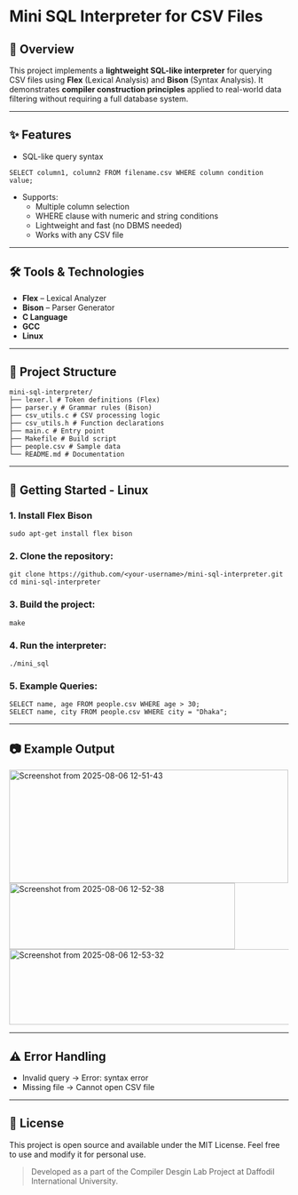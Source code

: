 # Mini SQL Interpreter for CSV Files

## 📌 Overview
This project implements a **lightweight SQL-like interpreter** for querying CSV files using **Flex** (Lexical Analysis) and **Bison** (Syntax Analysis). It demonstrates **compiler construction principles** applied to real-world data filtering without requiring a full database system.

---

## ✨ Features

- SQL-like query syntax
```
SELECT column1, column2 FROM filename.csv WHERE column condition value;
```
- Supports:
  - Multiple column selection
  - WHERE clause with numeric and string conditions
  - Lightweight and fast (no DBMS needed)
  - Works with any CSV file

---

## 🛠 Tools & Technologies
- **Flex** – Lexical Analyzer
- **Bison** – Parser Generator
- **C Language**
- **GCC**
- **Linux**

---

## 📂 Project Structure
```
mini-sql-interpreter/
├── lexer.l # Token definitions (Flex)
├── parser.y # Grammar rules (Bison)
├── csv_utils.c # CSV processing logic
├── csv_utils.h # Function declarations
├── main.c # Entry point
├── Makefile # Build script
├── people.csv # Sample data
└── README.md # Documentation
```

---

## 🚀 Getting Started - Linux

### 1. Install Flex Bison
```
sudo apt-get install flex bison
```
### 2. Clone the repository:
```
git clone https://github.com/<your-username>/mini-sql-interpreter.git
cd mini-sql-interpreter
```

### 3. Build the project:
```
make
```
### 4. Run the interpreter:
```
./mini_sql
```
### 5. Example Queries:
```
SELECT name, age FROM people.csv WHERE age > 30;
SELECT name, city FROM people.csv WHERE city = "Dhaka";
```

---

## 📷 Example Output

<img width="503" height="204" alt="Screenshot from 2025-08-06 12-51-43" src="https://github.com/user-attachments/assets/4070a85c-5c2a-4eb8-8638-72533080aaf7" />
<img width="407" height="119" alt="Screenshot from 2025-08-06 12-52-38" src="https://github.com/user-attachments/assets/84bcc8a6-0d71-419a-94b0-6fe1d2c29ded" />
<img width="546" height="136" alt="Screenshot from 2025-08-06 12-53-32" src="https://github.com/user-attachments/assets/f303d5a4-12da-47f8-b928-56769407f3fe" />

---

## ⚠️ Error Handling
- Invalid query → Error: syntax error
- Missing file → Cannot open CSV file

---

## 📜 License
This project is open source and available under the MIT License.
Feel free to use and modify it for personal use.

> Developed as a part of the Compiler Desgin Lab Project at Daffodil International University.
